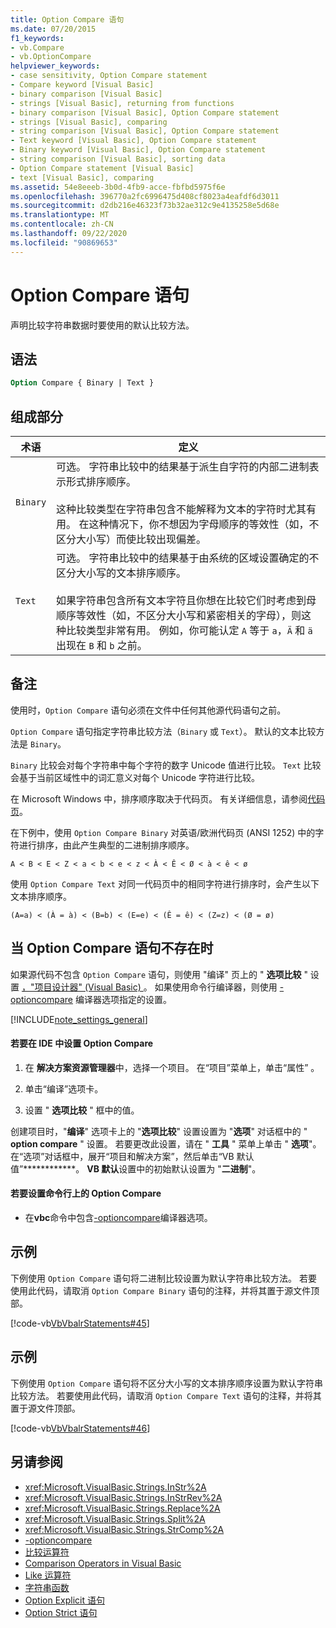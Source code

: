 ```yaml
---
title: Option Compare 语句
ms.date: 07/20/2015
f1_keywords:
- vb.Compare
- vb.OptionCompare
helpviewer_keywords:
- case sensitivity, Option Compare statement
- Compare keyword [Visual Basic]
- binary comparison [Visual Basic]
- strings [Visual Basic], returning from functions
- binary comparison [Visual Basic], Option Compare statement
- strings [Visual Basic], comparing
- string comparison [Visual Basic], Option Compare statement
- Text keyword [Visual Basic], Option Compare statement
- Binary keyword [Visual Basic], Option Compare statement
- string comparison [Visual Basic], sorting data
- Option Compare statement [Visual Basic]
- text [Visual Basic], comparing
ms.assetid: 54e8eeeb-3b0d-4fb9-acce-fbfbd5975f6e
ms.openlocfilehash: 396770a2fc6996475d408cf8023a4eafdf6d3011
ms.sourcegitcommit: d2db216e46323f73b32ae312c9e4135258e5d68e
ms.translationtype: MT
ms.contentlocale: zh-CN
ms.lasthandoff: 09/22/2020
ms.locfileid: "90869653"
---
```

# <a name="option-compare-statement"></a>Option Compare 语句

声明比较字符串数据时要使用的默认比较方法。  
  
## <a name="syntax"></a>语法  
  
```vb  
Option Compare { Binary | Text }  
```  
  
## <a name="parts"></a>组成部分  
  
|术语|定义|  
|---|---|  
|`Binary`|可选。 字符串比较中的结果基于派生自字符的内部二进制表示形式排序顺序。<br /><br /> 这种比较类型在字符串包含不能解释为文本的字符时尤其有用。 在这种情况下，你不想因为字母顺序的等效性（如，不区分大小写）而使比较出现偏差。|  
|`Text`|可选。 字符串比较中的结果基于由系统的区域设置确定的不区分大小写的文本排序顺序。<br /><br /> 如果字符串包含所有文本字符且你想在比较它们时考虑到母顺序等效性（如，不区分大小写和紧密相关的字母），则这种比较类型非常有用。 例如，你可能认定 `A` 等于 `a`，`Ä` 和 `ä` 出现在 `B` 和 `b` 之前。|  
  
## <a name="remarks"></a>备注  

 使用时，`Option Compare` 语句必须在文件中任何其他源代码语句之前。  
  
 `Option Compare` 语句指定字符串比较方法（`Binary` 或 `Text`）。  默认的文本比较方法是 `Binary`。  
  
 `Binary` 比较会对每个字符串中每个字符的数字 Unicode 值进行比较。 `Text` 比较会基于当前区域性中的词汇意义对每个 Unicode 字符进行比较。  
  
 在 Microsoft Windows 中，排序顺序取决于代码页。 有关详细信息，请参阅[代码页](/cpp/c-runtime-library/code-pages)。  
  
 在下例中，使用 `Option Compare Binary` 对英语/欧洲代码页 (ANSI 1252) 中的字符进行排序，由此产生典型的二进制排序顺序。  
  
 `A < B < E < Z < a < b < e < z < À < Ê < Ø < à < ê < ø`  
  
 使用 `Option Compare Text` 对同一代码页中的相同字符进行排序时，会产生以下文本排序顺序。  
  
 `(A=a) < (À = à) < (B=b) < (E=e) < (Ê = ê) < (Z=z) < (Ø = ø)`  
  
## <a name="when-an-option-compare-statement-is-not-present"></a>当 Option Compare 语句不存在时  

 如果源代码不包含 `Option Compare` 语句，则使用 "编译" 页上的 " **选项比较** " 设置 [，"项目设计器" (Visual Basic) ](/visualstudio/ide/reference/compile-page-project-designer-visual-basic) 。 如果使用命令行编译器，则使用 [-optioncompare](../../reference/command-line-compiler/optioncompare.md) 编译器选项指定的设置。  
  
[!INCLUDE[note_settings_general](~/includes/note-settings-general-md.md)]  
  
#### <a name="to-set-option-compare-in-the-ide"></a>若要在 IDE 中设置 Option Compare  
  
1. 在 **解决方案资源管理器**中，选择一个项目。 在“项目”菜单上，单击“属性” 。  
  
2. 单击“编译”选项卡。  
  
3. 设置 " **选项比较** " 框中的值。  
  
 创建项目时，"**编译**" 选项卡上的 "**选项比较**" 设置设置为 "**选项**" 对话框中的 " **option compare** " 设置。 若要更改此设置，请在 " **工具** " 菜单上单击 " **选项**"。 在“选项”对话框中，展开“项目和解决方案”，然后单击“VB 默认值”************。 **VB 默认**设置中的初始默认设置为 "**二进制**"。  
  
#### <a name="to-set-option-compare-on-the-command-line"></a>若要设置命令行上的 Option Compare  
  
- 在**vbc**命令中包含[-optioncompare](../../reference/command-line-compiler/optioncompare.md)编译器选项。  
  
## <a name="example"></a>示例  

 下例使用 `Option Compare` 语句将二进制比较设置为默认字符串比较方法。 若要使用此代码，请取消 `Option Compare Binary` 语句的注释，并将其置于源文件顶部。  
  
 [!code-vb[VbVbalrStatements#45](~/samples/snippets/visualbasic/VS_Snippets_VBCSharp/VbVbalrStatements/VB/Class1.vb#45)]  
  
## <a name="example"></a>示例  

 下例使用 `Option Compare` 语句将不区分大小写的文本排序顺序设置为默认字符串比较方法。 若要使用此代码，请取消 `Option Compare Text` 语句的注释，并将其置于源文件顶部。  
  
 [!code-vb[VbVbalrStatements#46](~/samples/snippets/visualbasic/VS_Snippets_VBCSharp/VbVbalrStatements/VB/Class1.vb#46)]  
  
## <a name="see-also"></a>另请参阅

- <xref:Microsoft.VisualBasic.Strings.InStr%2A>
- <xref:Microsoft.VisualBasic.Strings.InStrRev%2A>
- <xref:Microsoft.VisualBasic.Strings.Replace%2A>
- <xref:Microsoft.VisualBasic.Strings.Split%2A>
- <xref:Microsoft.VisualBasic.Strings.StrComp%2A>
- [-optioncompare](../../reference/command-line-compiler/optioncompare.md)
- [比较运算符](../operators/comparison-operators.md)
- [Comparison Operators in Visual Basic](../../programming-guide/language-features/operators-and-expressions/comparison-operators.md)
- [Like 运算符](../operators/like-operator.md)
- [字符串函数](../functions/string-functions.md)
- [Option Explicit 语句](option-explicit-statement.md)
- [Option Strict 语句](option-strict-statement.md)
